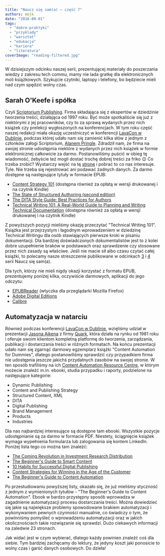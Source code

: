 ```yaml
---
title: "Naucz się sam(a) – część 7"
authors: mojk
date: "2016-09-01"
tags:
  - "dobre-praktyki"
  - "przyklady"
  - "warsztat"
  - "edukacja"
  - "kariera"
  - "literatura"
coverImage: "reading-filtered.jpg"
---
```


W dzisiejszym odcinku naszej serii, prezentującej materiały do poszerzania
wiedzy z zakresu tech commu, mamy nie lada gratkę dla elektronicznych moli
książkowych. Szykujcie czytniki, laptopy i telefony, bo będziecie mieli nad czym
spędzić wolny czas.

## Sarah O'Keefe i spółka

Czyli [Scriptorium Publishing](http://www.scriptorium.com/). Firma składająca
się z ekspertów w dziedzinie tworzenia treści, działająca od 1997 roku. Być może
spotkaliście się już z niektórymi z jej pracowników, czy to za sprawą wydanych
przez nich książek czy prelekcji wygłoszonych na konferencjach. W tym roku część
naszej redakcji miała okazję uczestniczyć w konferencji
[LavaCon w Dublinie](http://lavacon.org/2016/dublin/), podczas której udało nam
się zamienić kilka słów z jednym z członków załogi Scriptorium,
[Alanem Pringle](http://www.scriptorium.com/about/alan-pringle/). Zdradził nam,
że firma na swojej stronie udostępnia niektóre z wydanych przez nich książek w
formie elektronicznej całkowicie za darmo. Postanowiliśmy puścić w obieg tę
wiadomość, żebyście też mogli dostać trochę dobrej treści za friko 😉 Co trzeba
zrobić? Wystarczy wejść na tę [stronę](http://www.scriptorium.com/books) i
pobrać to co nas interesuje. Tyle. Nie trzeba się rejestrować ani podawać
żadnych danych. Za darmo dostępne są następujące tytuły w formacie EPUB:

- [Content Strategy 101](http://www.scriptorium.com/books/#cs101) (dostępna
  również za opłatą w wersji drukowanej i na czytnik Kindle)
- [The State of Structured Authoring (second edition)](http://www.scriptorium.com/books/#ssa)
- [The DITA Style Guide: Best Practices for Authors](http://www.scriptorium.com/books/#dsg)
- [Technical Writing 101: A Real-World Guide to Planning and Writing Technical Documentation](http://www.scriptorium.com/books/#tw101)
  (dostępna również za opłatą w wersji drukowanej i na czytnik Kindle)

Z powyższych pozycji mieliśmy okazję przeczytać "Technical Writing 101". Książka
jest przejrzystym i łagodnym wprowadzeniem w dziedzinę Technical Writingu dla
osób stawiających pierwsze kroki w pisaniu dokumentacji. Dla bardziej
doświadczonych dokumentalistów jest to z kolei dobre uzupełnienie braków w
podstawach oraz sprawdzenie czy stosowane przez nich zasady są właściwe. Jeśli
nie macie sił albo czasu czytać całej książki, to polecamy nasze streszczenie
publikowane w odcinkach [3](http://techwriter.pl/naucz-sie-sama-czesc-3/) i
[4](http://techwriter.pl/naucz-sie-sama-czesc-4/) serii Naucz się sam(a).

Dla tych, którzy nie mieli nigdy okazji korzystać z formatu EPUB, prezentujemy
poniżej kilka, oczywiście darmowych, aplikacji do jego odczytu:

- [EPUBReader](https://addons.mozilla.org/pl/firefox/addon/epubreader/) (wtyczka
  dla przeglądarki Mozilla Firefox)
- [Adobe Digital Editions](http://www.adobe.com/pl/products/digital-editions/download.html)
- [Calibre](http://calibre-ebook.com/)

## Automatyzacja w natarciu

Również podczas konferencji
[LavaCon w Dublinie](http://lavacon.org/2016/dublin/), wzięliśmy udział w
prezentacji [Jasona Aikena](http://lavacon.org/2016/dublin-program/jason_aiken)
z firmy [Quark](http://quark.com), która działa na rynku od 1981 roku i oferuje
swoim klientom kompletną platformę do tworzenia, zarządzania, publikacji i
dostarczania treści w różnych formatach. Na końcu prezentacji udało nam się
zgarnąć darmowy egzemplarz książki "Content Automation for Dummies", dlatego
postanowiliśmy sprawdzić czy przypadkiem firma nie udostępnia jeszcze jakichś
przydatnych zasobów na swojej stronie. W ten sposób trafiliśmy na ich
[Content Automation Resource Centre](http://www.quark.com/en/Solutions/Dynamic_Publishing/Resource_Center/),
w którym możecie znaleźć m.in. ebooki, studia przypadku i raporty, podzielone na
następujące kategorie:

- Dynamic Publishing
- Content and Publishing Strategy
- Structured Content, XML
- DITA
- Digital Publishing
- Brand Management
- Products
- Industries

Dla nas najbardziej interesujące są dostępne tam ebooki. Wszystkie pozycje
udostępnianie są za darmo w formacie PDF. Niestety, ściągnięcie książek wymaga
wypełnienia formularza lub zalogowania się kontem LinkedIn. Poniżej lista tego
co można tam znaleźć:

- [The Coming Revolution in Investment Research Distribution](http://www.quark.com/Solutions/Dynamic_Publishing/Resource_Center/Detail.aspx?rid=106)
- [The Beginner's Guide to Smart Content](http://www.quark.com/Solutions/Dynamic_Publishing/Resource_Center/Detail.aspx?rid=109)
- [10 Habits for Successful Digital Publishing](http://www.quark.com/Solutions/Dynamic_Publishing/Resource_Center/Detail.aspx?rid=110)
- [Content Strategies for Winning in the Age of the Customer](http://www.quark.com/Solutions/Dynamic_Publishing/Resource_Center/Detail.aspx?rid=115)
- [The Beginner's Guide to Content Automation](http://www.quark.com/Solutions/Dynamic_Publishing/Resource_Center/Detail.aspx?rid=116)

Po przestudiowaniu powyższej listy, okazało się, że już mieliśmy styczność z
jednym z wymienionych tytułów - "The Beginner's Guide to Content Automation".
Ebook w bardzo przystępny sposób wprowadza w zagadnienie automatyzacji procesu
dostarczania treści. Można dowiedzieć się jakie są największe problemy
spowodowane brakiem automatyzacji i wykonywaniem pewnych czynności manualnie, co
świadczy o tym, że powinniśmy pomyśleć o wprowadzeniu automatyzacji oraz w
jakich okolicznościach takie rozwiązanie się sprawdzi. Dużo ciekawych informacji
na zaledwie 23 stronach.

Jak widać jest w czym wybierać, dlatego każdy powinien znaleźć coś dla siebie.
Tym bardziej zachęcamy do lektury, że jedyny koszt jaki ponosicie to wolny czas
i garść danych osobowych. Do dzieła!
